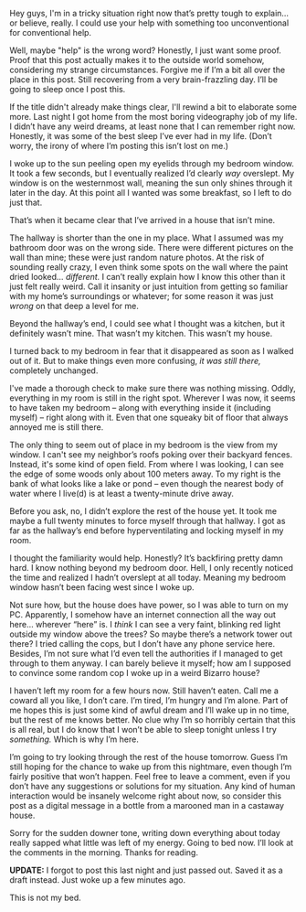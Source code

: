 Hey guys, I'm in a tricky situation right now that’s pretty tough to explain… or believe, really. I could use your help with something too unconventional for conventional help.

Well, maybe "help" is the wrong word? Honestly, I just want some proof. Proof that this post actually makes it to the outside world somehow, considering my strange circumstances. Forgive me if I’m a bit all over the place in this post. Still recovering from a very brain-frazzling day. I’ll be going to sleep once I post this.

If the title didn't already make things clear, I'll rewind a bit to elaborate some more. Last night I got home from the most boring videography job of my life. I didn’t have any weird dreams, at least none that I can remember right now. Honestly, it was some of the best sleep I’ve ever had in my life. (Don’t worry, the irony of where I’m posting this isn’t lost on me.)

I woke up to the sun peeling open my eyelids through my bedroom window. It took a few seconds, but I eventually realized I’d clearly *way* overslept. My window is on the westernmost wall, meaning the sun only shines through it later in the day. At this point all I wanted was some breakfast, so I left to do just that.

That’s when it became clear that I’ve arrived in a house that isn’t mine.

The hallway is shorter than the one in my place. What I assumed was my bathroom door was on the wrong side. There were different pictures on the wall than mine; these were just random nature photos. At the risk of sounding really crazy, I even think some spots on the wall where the paint dried looked… *different.* I can’t really explain how I know this other than it just felt really weird. Call it insanity or just intuition from getting so familiar with my home’s surroundings or whatever; for some reason it was just *wrong* on that deep a level for me.

Beyond the hallway’s end, I could see what I thought was a kitchen, but it definitely wasn’t mine. That wasn’t my kitchen. This wasn’t my house.

I turned back to my bedroom in fear that it disappeared as soon as I walked out of it. But to make things even more confusing, *it was still there,* completely unchanged.

I've made a thorough check to make sure there was nothing missing. Oddly, everything in my room is still in the right spot. Wherever I was now, it seems to have taken my bedroom – along with everything inside it (including myself) – right along with it. Even that one squeaky bit of floor that always annoyed me is still there.

The only thing to seem out of place in my bedroom is the view from my window. I can't see my neighbor’s roofs poking over their backyard fences. Instead, it's some kind of open field. From where I was looking, I can see the edge of some woods only about 100 meters away. To my right is the bank of what looks like a lake or pond – even though the nearest body of water where I live(d) is at least a twenty-minute drive away.

Before you ask, no, I didn’t explore the rest of the house yet. It took me maybe a full twenty minutes to force myself through that hallway. I got as far as the hallway’s end before hyperventilating and locking myself in my room.

I thought the familiarity would help. Honestly? It’s backfiring pretty damn hard. I know nothing beyond my bedroom door. Hell, I only recently noticed the time and realized I hadn’t overslept at all today. Meaning my bedroom window hasn’t been facing west since I woke up.

Not sure how, but the house does have power, so I was able to turn on my PC. Apparently, I somehow have an internet connection all the way out here… wherever “here” is. I *think* I can see a very faint, blinking red light outside my window above the trees? So maybe there’s a network tower out there? I tried calling the cops, but I don’t have any phone service here. Besides, I’m not sure what I’d even tell the authorities if I managed to get through to them anyway. I can barely believe it myself; how am I supposed to convince some random cop I woke up in a weird Bizarro house?

I haven’t left my room for a few hours now. Still haven’t eaten. Call me a coward all you like, I don’t care. I’m tired, I’m hungry and I’m alone. Part of me hopes this is just some kind of awful dream and I’ll wake up in no time, but the rest of me knows better. No clue why I’m so horribly certain that this is all real, but I do know that I won’t be able to sleep tonight unless I try *something.* Which is why I’m here.

I’m going to try looking through the rest of the house tomorrow. Guess I’m still hoping for the chance to wake up from this nightmare, even though I’m fairly positive that won’t happen. Feel free to leave a comment, even if you don’t have any suggestions or solutions for my situation. Any kind of human interaction would be insanely welcome right about now, so consider this post as a digital message in a bottle from a marooned man in a castaway house.

Sorry for the sudden downer tone, writing down everything about today really sapped what little was left of my energy. Going to bed now. I’ll look at the comments in the morning. Thanks for reading.



**UPDATE:** I forgot to post this last night and just passed out. Saved it as a draft instead. Just woke up a few minutes ago. 

This is not my bed.